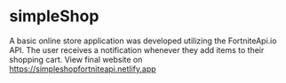 # simpleShop
A basic online store application was developed utilizing the FortniteApi.io API. The user receives a notification whenever they add items to their shopping cart.
View final website on https://simpleshopfortniteapi.netlify.app
